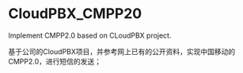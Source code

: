 # CloudPBX_CMPP20
Implement CMPP2.0 based on CLoudPBX project.

基于公司的CloudPBX项目，并参考网上已有的公开资料，实现中国移动的CMPP2.0，进行短信的发送；
